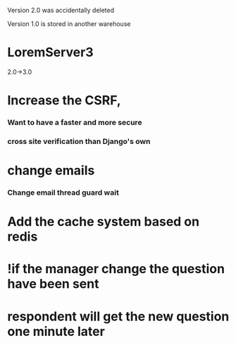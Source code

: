 Version 2.0 was accidentally deleted

Version 1.0 is stored in another warehouse


# LoremServer3
 2.0->3.0

# Increase the CSRF,

### Want to have a faster and more secure 
### cross site verification than Django's own

# change emails
### Change email thread guard wait

# Add the cache system based on redis

# !if the manager change the question have been sent
#  respondent will get the new question one minute later



